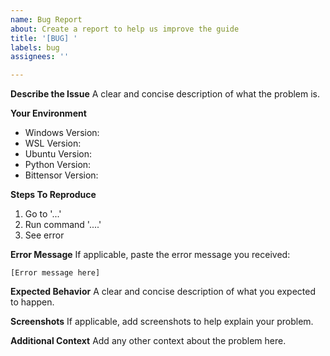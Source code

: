 ```yaml
---
name: Bug Report
about: Create a report to help us improve the guide
title: '[BUG] '
labels: bug
assignees: ''

---
```


**Describe the Issue**
A clear and concise description of what the problem is.

**Your Environment**
- Windows Version:
- WSL Version:
- Ubuntu Version:
- Python Version:
- Bittensor Version:

**Steps To Reproduce**
1. Go to '...'
2. Run command '....'
3. See error

**Error Message**
If applicable, paste the error message you received:
```
[Error message here]
```

**Expected Behavior**
A clear and concise description of what you expected to happen.

**Screenshots**
If applicable, add screenshots to help explain your problem.

**Additional Context**
Add any other context about the problem here.